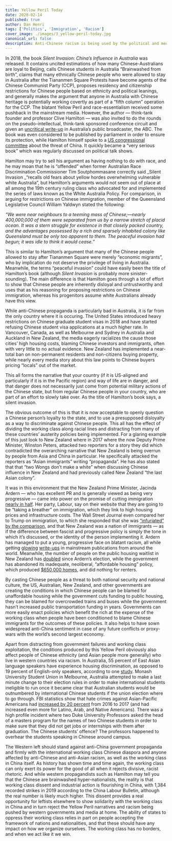 ```yaml
---
title: Yellow Peril Today
date: 2020-02-14
published: true
author: Dan Henri
tags: ['Politics', 'Immigration', 'Racism']
cover_image: ./images/3_yellow-peril-today.jpg
canonical_url: false
description: Anti-Chinese racism is being used by the political and media classes in the west in order to increase nationalist sentiment and distract from the material issues which affect the working class.
---
```


In 2018, the book _Silent Invasion: China’s Influence in Australia_ was released. It contains uncited estimations of how many Chinese-Australians are loyal to Beijing, calls Chinese students in Australia “Brainwashed from birth”, claims that many ethnically Chinese people who were allowed to stay in Australia after the Tiananmen Square Protests have become agents of the Chinese Communist Party (CCP), proposes residency and citizenship restrictions for Chinese people based on ethnicity and political leanings, and generally makes the argument that anyone in Australia with Chinese heritage is potentially working covertly as part of a “fifth column” operation for the CCP. The blatant Yellow Peril and race-essentialism received some pushback in the mainstream media. However, the author — think-tank founder and professor Clive Hamilton — was also invited to do the rounds on the pseudo-intellectual, think-tank sponsored conference circuit and given an [uncritical write-up](https://www.abc.net.au/news/2018-02-22/book-reveals-extent-of-chinese-influence-in-australia/9464692) in Australia’s public broadcaster, the ABC. The book was even considered to be published by parliament in order to ensure its protection, while Hamilton himself spoke to a [US congressional committee](https://www.theguardian.com/australia-news/2018/apr/27/china-waging-psychological-warfare-against-australia-us-congress-told) about the threat of China. It quickly became a “very serious book” which was regularly discussed on political talk shows.

Hamilton may try to sell his argument as having nothing to do with race, and he may moan that he is “offended” when former Australian Race Discrimination Commissioner Tim Soutphommasane correctly said _Silent Invasion _“recalls old fears about yellow hordes overwhelming vulnerable white Australia”, but Hamilton’s arguments would not seem out of place at all among the 19th century ruling class who advocated for and implemented the series of laws known as the White Australia Policy. For comparison, in arguing for restrictions on Chinese immigration, member of the Queensland Legislative Council William Yaldwyn stated the following:

_“We were near neighbours to a teeming mass of Chinese;—nearly 400,000,000 of them were separated from us by a narrow stretch of placid ocean. It was a stern struggle for existence in that closely packed country, and the advantages possessed by a rich and sparsely inhabited colony like Queensland must be only too apparent to them. The peaceful invasion had begun; it was idle to think it would cease.”_

This is similar to Hamilton’s argument that many of the Chinese people allowed to stay after Tiananmen Square were merely “economic migrants”, who by implication do not deserve the privilege of living in Australia. Meanwhile, the terms “peaceful invasion” could have easily been the title of Hamilton’s book (although _Silent Invasion_ is probably more sinister-sounding). The main difference is that Hamilton goes through a lot of effort to show that Chinese people are inherently disloyal and untrustworthy and uses that as his reasoning for proposing restrictions on Chinese immigration, whereas his progenitors assume white Australians already have this view.

While anti-Chinese propaganda is particularly bad in Australia, it is far from the only country where it is occuring. The United States introduced heavy restrictions on Chinese graduate student visas in 2018 and have started refusing Chinese student visa applications at a much higher rate. In Vancouver, Canada, as well as Melbourne and Sydney in Australia and Auckland in New Zealand, the media eagerly racializes the cause those cities’ high housing costs, blaming Chinese investors and immigrants, often with very little to no actual evidence. New Zealand has implemented a near-total ban on non-permanent residents and non-citizens buying property, while nearly every media story about this law points to Chinese buyers pricing “locals” out of the market. 

This all forms the narrative that your country (if it is US-aligned and particularly if it is in the Pacific region) and way of life are in danger, and that danger does not necessarily just come from potential military actions of the Chinese state, but from regular Chinese people in your country, who are part of an effort to slowly take over. As the title of Hamilton’s book says, a silent invasion.

The obvious outcome of this is that it is now acceptable to openly question a Chinese person’s loyalty to the state, and to use a presupposed disloyalty as a way to discriminate against Chinese people. This all has the effect of dividing the working class along racial lines and distracting from many of these countries’ austerity policies being implemented. For a glaring example of this just look to New Zealand where in 2017 where the now Deputy Prime Minister, Winston Peters, attacked two reporters for a story they did which contradicted the overarching narrative that New Zealand is being overrun by people from Asia and China in particular. He specifically attacked the reporters as “Asian immigrants” writing “propaganda”. He has also stated that that “two Wongs don’t make a white” when discussing Chinese influence in New Zealand and had previously called New Zealand “the last Asian colony”.

It was in this environment that the New Zealand Prime Minister, Jacinda Ardern — who has excellent PR and is generally viewed as being very progressive — came into power on the promise of cutting immigration [nearly in half](https://www.stuff.co.nz/national/politics/98075476/jacinda-ardern-indicates-big-immigration-cuts-coming-warns-about-economy). Her party, Labour, say on their website that they are going to be “taking a breather” on immigration, which they link to high housing prices and infrastructure costs. The Wall Street Journal even compared her to Trump on immigration, to which she responded that she was [“infuriated” by the comparison](https://www.theguardian.com/world/2018/apr/18/jacinda-ardern-infuriated-with-comparisons-to-donald-trump), and that New Zealand was a nation of immigrants — as if the difference between fascist and progressive policy is simply the tone in which it’s discussed, or the identity of the person implementing it. Ardern has managed to put a young, progressive face on blatant racism, all while getting [glowing](https://www.theguardian.com/commentisfree/2018/jun/29/jacinda-ardern-is-the-very-hero-the-global-left-needs-right-now) [write-ups](https://www.nytimes.com/2019/03/19/opinion/jacinda-ardern-new-zealand.html) in mainstream publications from around the world. Meanwhile, the number of people on the public housing waitlist in New Zealand has [doubled](https://www.theguardian.com/world/2020/jan/16/new-zealands-waiting-list-for-state-housing-hits-record-high) since Ardern’s election, while the government has abandoned its inadequate, neoliberal, “affordable housing” policy, which produced [$650,000 homes](https://www.interest.co.nz/news/93736/ardern-admits-650000-three-bedroom-kiwibuild-home-will-still-be-unaffordable-too-many), and did nothing for renters.

By casting Chinese people as a threat to both national security and national culture, the US, Australian, New Zealand, and other governments are creating the conditions in which Chinese people can be blamed for unaffordable housing while the government cuts funding to public housing, they can be blamed for overcrowded trains and buses while the government hasn’t increased public transportation funding in years. Governments can more easily enact policies which benefit the rich at the expense of the working class when people have been conditioned to blame Chinese immigrants for the outcomes of these policies. It also helps to have sown widespread anti-China sentiment in case of any future conflicts or proxy-wars with the world’s second largest economy. 

Apart from distracting from government failures and working class exploitation, the conditions produced by this Yellow Peril obviously also affect people of Chinese ethnicity (and Asian people more generally) who live in western countries via racism. In Australia, 55 percent of East Asian language speakers have experience housing discrimination, as opposed to 19 percent of English-only speakers, according to one [study](https://theconversation.com/asians-out-not-in-this-suburb-not-in-this-apartment-103919). Monash University Student Union in Melbourne, Australia attempted to make a last minute change to their election rules in order to make international students ineligible to run once it became clear that Australian students would be outnumbered by international Chinese students if the union election where to go through. FBI statistics show that hate crimes against Asian-Pacific Americans had [increased by 20 percent](https://www.washingtonexaminer.com/news/hate-crimes-reported-to-fbi-jumped-17-percent-in-2017) from 2016 to 2017 (and had increased even more for Latino, Arab, and Native Americans). There was a high profile incident where two Duke University Professors asked the head of a masters program for the names of two Chinese students in order to make sure that they did not get jobs or internships with them after graduation. The Chinese students’ offence? The professors happened to overhear the students speaking in Chinese around campus. 

The Western left should stand against anti-China government propaganda and firmly with the international working class Chinese diaspora and anyone affected by anti-Chinese and anti-Asian racism, as well as the working class in China itself. As history has shown time and time again, the working class can only exert its power for the good of all when it rejects divisive, racist rhetoric. And while western propagandists such as Hamilton may tell you that the Chinese are brainwashed hyper-nationalists, the reality is that working class dissent and industrial action is flourishing in China, with 1,384 recorded strikes in 2019 according to the China Labour Bulletin, although the real number is likely much higher. This dissent provides a real opportunity for leftists elsewhere to show solidarity with the working class in China and in turn reject the Yellow Peril narratives and racism being pushed by western governments and media at home. The ability of states to oppress their working class relies in part on people accepting the framework of nations and nationalities, and that these should have any impact on how we organize ourselves. The working class has no borders, and when we act like it we win.
